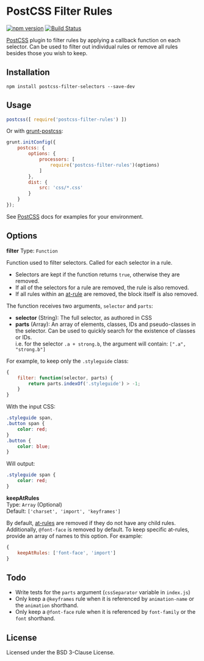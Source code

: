 # PostCSS Filter Rules

[![npm version][npm-img]][npm]
[![Build Status][ci-img]][ci]

[PostCSS] plugin to filter rules by applying a callback function on each selector. Can be used to filter out individual rules or remove all rules besides those you wish to keep.


## Installation

```shell
npm install postcss-filter-selectors --save-dev
```


## Usage

```js
postcss([ require('postcss-filter-rules') ])
```

Or with [grunt-postcss]:

```js
grunt.initConfig({
	postcss: {
		options: {
			processors: [
				require('postcss-filter-rules')(options)
			]
		},
		dist: {
			src: 'css/*.css'
		}
	}
});
```

See [PostCSS] docs for examples for your environment.


## Options

**filter**
Type: `Function`

Function used to filter selectors. Called for each selector in a rule.

- Selectors are kept if the function returns `true`, otherwise they are removed.
- If all of the selectors for a rule are removed, the rule is also removed.
- If all rules within an [at-rule] are removed, the block itself is also removed.

The function receives two arguments, `selector` and `parts`:

- **selector** (String): The full selector, as authored in CSS
- **parts** (Array): An array of elements, classes, IDs and pseudo-classes in the selector. Can be used to quickly search for the existence of classes or IDs.  
i.e. for the selector `.a + strong.b`, the argument will contain: `[".a", "strong.b"]`

For example, to keep only the `.styleguide` class:

```js
{
	filter: function(selector, parts) {
		return parts.indexOf('.styleguide') > -1;
	}
}
```

With the input CSS:

```css
.styleguide span,
.button span {
	color: red;
}
.button {
	color: blue;
}
```

Will output:

```css
.styleguide span {
	color: red;
}
```

**keepAtRules**  
Type: `Array` (Optional)  
Default: `['charset', 'import', 'keyframes']`

By default, [at-rules] are removed if they do not have any child rules. Additionally, `@font-face` is removed by default. To keep specific at-rules, provide an array of names to this option. For example:

```js
{
	keepAtRules: ['font-face', 'import']
}
```


## Todo

- Write tests for the `parts` argument (`cssSeparator` variable in `index.js`)
- Only keep a `@keyframes` rule when it is referenced by `animation-name` or the `animation` shorthand.
- Only keep a `@font-face` rule when it is referenced by `font-family` or the `font` shorthand.


## License

Licensed under the BSD 3-Clause License.

[grunt-postcss]: https://github.com/nDmitry/grunt-postcss
[PostCSS]:       https://github.com/postcss/postcss
[npm-img]:       https://badge.fury.io/js/postcss-filter-rules.svg
[npm]:           https://badge.fury.io/js/postcss-filter-rules
[ci-img]:        https://travis-ci.org/lachlanmcdonald/postcss-filter-rules.svg
[ci]:            https://travis-ci.org/lachlanmcdonald/postcss-filter-rules
[at-rule]:       https://developer.mozilla.org/en-US/docs/Web/CSS/At-rule
[at-rules]:      https://developer.mozilla.org/en-US/docs/Web/CSS/At-rule